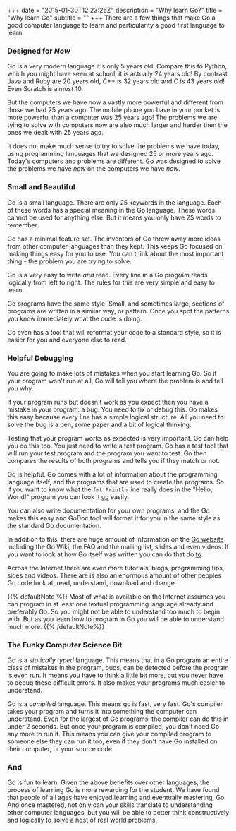 +++
date = "2015-01-30T12:23:26Z"
description = "Why learn Go?"
title = "Why learn Go"
subtitle = ""
+++
There are a few things that make Go a good computer language to learn and particularity
a good first language to learn.

### Designed for _Now_

Go is a very modern language it's only 5 years old. Compare this to
Python, which you might have seen at school, it is actually 24 years old! By contrast
Java and Ruby are 20 years old, C++ is 32 years old and C is 43 years old! Even
Scratch is almost 10.

But the computers we have now a vastly more powerful and different from those we
had 25 years ago. The mobile phone you have in your pocket is more powerful than
a computer was 25 years ago! The problems we are tying to solve with computers now
are also much larger and harder then the ones we dealt with 25 years ago.

It does not make much sense to try to solve the problems we have today, using
programming languages that we designed 25 or more years ago. Today's computers
and problems are different. Go was designed to solve the problems we have _now_
on the computers we have _now_.

### Small and Beautiful

Go is a small language. There are only 25 keywords in the language.
Each of these words has a special meaning in the Go language. These words cannot
be used for anything else. But it means you only have 25 words to remember.

Go has a minimal feature set. The inventors of Go threw away more ideas from other
computer languages than they kept. This keeps Go focused on making things easy for
you to use. You can think about the most important thing - the problem you are
trying to solve.

Go is a very easy to write _and_ read. Every line in a Go program reads logically from left to
right. The rules for this are very simple and easy to learn.

Go programs have the same style. Small, and sometimes large, sections of programs
are written in a similar way, or pattern. Once you spot the patterns you know
immediately what the code is doing.

Go even has a tool that will reformat your code to a standard style, so it is easier
for you and everyone else to read.


### Helpful Debugging

You are going to make lots of mistakes when you start learning Go. So if your
program won't run at all, Go will tell you where the problem is and tell you why.

If your program runs but doesn't work as you expect then you have a mistake
in your program: a bug. You need to fix or debug this. Go makes this easy because
every line has a simple logical structure. All you need to solve the bug is a
pen, some paper and a bit of logical thinking.

Testing that your program works as expected is very important. Go can help you
do this too. You just need to write a test program. Go has a test tool that will
run your test program and the program you want to test. Go then compares the
results of both programs and tells you if they match or not.

Go is helpful. Go comes with a lot of information about the programming language
itself, and the programs that are used to create the programs. So if you want to
know what the `fmt.Println` line really does in the "Hello, World!" program you
can look it [up](http://golang.org/pkg/fmt/#Println) easily.

You can also write documentation for your own programs, and the Go makes this easy
and GoDoc tool will format it for you in the same style as the standard Go
documentation.

In addition to this, there are huge amount of information on the [Go website](http://golang.com)
including the Go Wiki, the FAQ and the mailing list, slides and even videos.
If you want to look at how Go itself was written you can do that do [to](http://golang.org/src/fmt/print.go?s=7559:7608#L253 "This the fmt.Println function").

Across the Internet there are even more tutorials, blogs, programming tips,
sides and videos. There are is also an enormous amount of other peoples
Go code look at, read, understand, download and change.

{{% defaultNote %}}
Most of what is available on the Internet assumes you can program in at least
one textual programming language already and preferably Go. So you might not be
able to understand too much to begin with. But as you learn how to program in Go
you will be able to understand much more.
{{% /defaultNote%}}

### The Funky Computer Science Bit

Go is a _statically typed_ language. This means that in a Go
program an entire class of mistakes in the program, bugs, can be detected before
the program is even run. It means you have to think a little bit more, but you
never have to debug these difficult errors. It also makes your programs much
easier to understand.

Go is a _compiled_ language. This means go is fast, very fast. Go's compiler
takes your program and turns it into something the computer can understand.
Even for the largest of Go programs, the compiler can do this in under 2 seconds.
But once your program is compiled, you don't need Go any more to run it.
This means you can give your compiled program to someone else they can run it
too, even if they don't have Go installed on their computer, or your source code.

### And

Go is fun to learn. Given the above benefits over other languages, the process of learning Go is more rewarding for the student. We have found that people of all ages have enjoyed learning and eventually mastering, Go. And once mastered, not only can your skills translate to understanding other computer languages, but you will be able to better think constructively and logically to solve a host of real world problems.